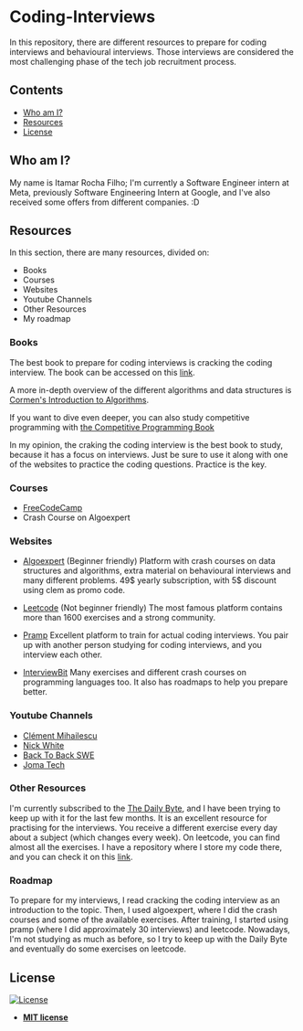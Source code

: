 # Coding-Interviews
In this repository, there are different resources to prepare for coding interviews and behavioural interviews. Those interviews are considered the most challenging phase of the tech job recruitment process.


## Contents
- [Who am I?](#Who-Am-I)
- [Resources](#Resources)
- [License](#License)

## Who am I?

My name is Itamar Rocha Filho; I'm currently a Software Engineer intern at Meta, previously Software Engineering Intern at Google, and I've also received some offers from different companies. :D

## Resources
In this section, there are many resources, divided on:

* Books
* Courses
* Websites
* Youtube Channels
* Other Resources
* My roadmap

### Books

The best book to prepare for coding interviews is cracking the coding interview. The book can be accessed on this [link](https://cin.ufpe.br/~fbma/Crack/Cracking%20the%20Coding%20Interview%20189%20Programming%20Questions%20and%20Solutions.pdf).

A more in-depth overview of the different algorithms and data structures is [Cormen's Introduction to Algorithms](https://www.amazon.com/Introduction-Algorithms-3rd-MIT-Press/dp/0262033844).

If you want to dive even deeper, you can also study competitive programming with [the Competitive Programming Book](https://cpbook.net/)

In my opinion, the craking the coding interview is the best book to study, because it has a focus on interviews. Just be sure to use it along with one of the websites to practice the coding questions. Practice is the key.

### Courses

* [FreeCodeCamp](https://www.youtube.com/watch?v=8hly31xKli0)
* Crash Course on Algoexpert

### Websites

* [Algoexpert](https://www.algoexpert.io/) (Beginner friendly)
  Platform with crash courses on data structures and algorithms, extra material on behavioural interviews and many different problems. 49$ yearly subscription, with 5$ discount using clem as promo code.

* [Leetcode](https://leetcode.com/) (Not beginner friendly)
  The most famous platform contains more than 1600 exercises and a strong community.

* [Pramp](https://www.pramp.com/#/)
  Excellent platform to train for actual coding interviews. You pair up with another person studying for coding interviews, and you interview each other.
  
* [InterviewBit](https://www.interviewbit.com/)
  Many exercises and different crash courses on programming languages too. It also has roadmaps to help you prepare better.
 
### Youtube Channels

* [Clément Mihailescu](https://www.youtube.com/channel/UCaO6VoaYJv4kS-TQO_M-N_g)
* [Nick White](https://www.youtube.com/channel/UC1fLEeYICmo3O9cUsqIi7HA)
* [Back To Back SWE](https://www.youtube.com/channel/UCmJz2DV1a3yfgrR7GqRtUUA)
* [Joma Tech](https://www.youtube.com/channel/UCV0qA-eDDICsRR9rPcnG7tw)

### Other Resources

I'm currently subscribed to the [The Daily Byte](https://thedailybyte.dev/), and I have been trying to keep up with it for the last few months. It is an excellent resource for practising for the interviews. You receive a different exercise every day about a subject (which changes every week). On leetcode, you can find almost all the exercises. I have a repository where I store my code there, and you can check it on this [link](https://github.com/ItamarRocha/DailyByte).

### Roadmap

To prepare for my interviews, I read cracking the coding interview as an introduction to the topic. Then, I used algoexpert, where I did the crash courses and some of the available exercises. After training, I started using pramp (where I did approximately 30 interviews) and leetcode. Nowadays, I'm not studying as much as before, so I try to keep up with the Daily Byte and eventually do some exercises on leetcode.


## License

[![License](http://img.shields.io/:license-mit-blue.svg?style=flat-square)](http://badges.mit-license.org)

- **[MIT license](http://opensource.org/licenses/mit-license.php)**
